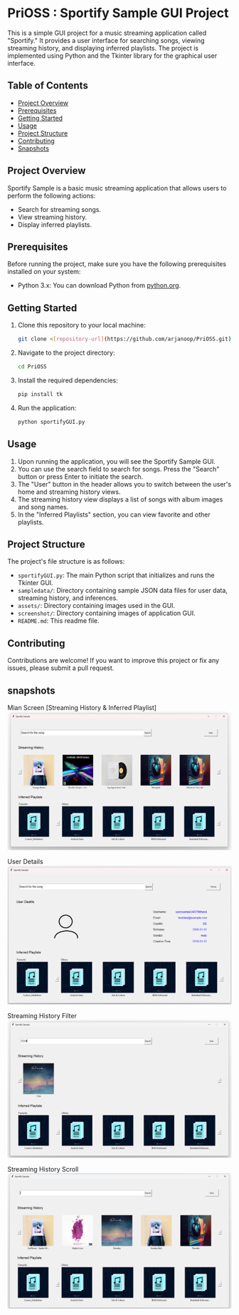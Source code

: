# PriOSS : Sportify Sample GUI Project

This is a simple GUI project for a music streaming application called "Sportify." It provides a user interface for searching songs, viewing streaming history, and displaying inferred playlists. The project is implemented using Python and the Tkinter library for the graphical user interface.

## Table of Contents
- [Project Overview](#project-overview)
- [Prerequisites](#prerequisites)
- [Getting Started](#getting-started)
- [Usage](#usage)
- [Project Structure](#project-structure)
- [Contributing](#contributing)
- [Snapshots](#snapshots)

## Project Overview

Sportify Sample is a basic music streaming application that allows users to perform the following actions:

- Search for streaming songs.
- View streaming history.
- Display inferred playlists.

## Prerequisites

Before running the project, make sure you have the following prerequisites installed on your system:

- Python 3.x: You can download Python from [python.org](https://www.python.org/downloads/).

## Getting Started

1. Clone this repository to your local machine:

   ```bash
   git clone <[repository-url](https://github.com/arjanoop/PriOSS.git)>
   ```

2. Navigate to the project directory:

   ```bash
   cd PriOSS
   ```

3. Install the required dependencies:

   ```bash
   pip install tk
   ```

4. Run the application:

   ```bash
   python sportifyGUI.py
   ```

## Usage

1. Upon running the application, you will see the Sportify Sample GUI.
2. You can use the search field to search for songs. Press the "Search" button or press Enter to initiate the search.
3. The "User" button in the header allows you to switch between the user's home and streaming history views.
4. The streaming history view displays a list of songs with album images and song names.
5. In the "Inferred Playlists" section, you can view favorite and other playlists.

## Project Structure

The project's file structure is as follows:

- `sportifyGUI.py`: The main Python script that initializes and runs the Tkinter GUI.
- `sampledata/`: Directory containing sample JSON data files for user data, streaming history, and inferences.
- `assets/`: Directory containing images used in the GUI.
- `screenshot/`: Directory containing images of application GUI.
- `README.md`: This readme file.

## Contributing

Contributions are welcome! If you want to improve this project or fix any issues, please submit a pull request.

## snapshots

Mian Screen [Streaming History & Inferred Playlist]
![main_screen1](https://github.com/arjanoop/PriOSS/blob/master/screenshot/main_screen1.png)

User Details
![user_details1](https://github.com/arjanoop/PriOSS/blob/master/screenshot/User_details1.png)

Streaming History Filter
![streaming_history_filter1](https://github.com/arjanoop/PriOSS/blob/master/screenshot/streaming_history_filter1.png)

Streaming History Scroll 
![streaming_history_scroll1](https://github.com/arjanoop/PriOSS/blob/master/screenshot/streaming_history_scroll1.png)
